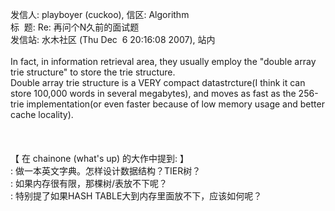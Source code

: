 发信人: playboyer (cuckoo), 信区: Algorithm<BR>标 &nbsp;题: Re: 再问个N久前的面试题<BR>发信站: 水木社区 (Thu Dec &nbsp;6 20:16:08 2007), 站内<BR><BR>In fact, in information retrieval area, they usually employ the "double array trie structure" to store the trie structure.<BR>Double array trie structure is a VERY compact datastrcture(I think it can store 100,000 words in several megabytes), and moves as fast as the 256-trie implementation(or even faster because of low memory usage and better cache locality).<BR><BR><BR><BR>【 在 chainone (what's up) 的大作中提到: 】<BR><SPAN class=f006>: 做一本英文字典。怎样设计数据结构？TIER树？</SPAN><BR><SPAN class=f006>: 如果内存很有限，那棵树/表放不下呢？</SPAN><BR><SPAN class=f006>: 特别提了如果HASH TABLE大到内存里面放不下，应该如何呢？</SPAN>
